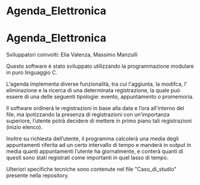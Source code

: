 # Agenda_Elettronica
# Agenda_Elettronica


Sviluppatori coinvolti: Elia Valenza, Massimo Manzulli

Questo software è stato sviluppato utilizzando la programmazione modulare in puro linguaggio C.

L'agenda implementa diverse funzionalità, tra cui l'aggiunta, la  modifca, l' eliminazione e la ricerca di una determinata registrazione, la quale può essere di una delle seguenti tipologie: evento, appuntamento o promemoria.

Il software ordinerà le registrazioni in base alla data e l’ora all'interno del file, ma ipotizzando la presenza di registrazioni con un’importanza superiore, l’utente potrà decidere di mettere in primo piano tali registrazioni (inizio elenco). 

Inoltre su richiesta dell’utente, il programma calcolerà una media degli appuntamenti riferita ad un certo intervallo di tempo e manderà in output in media quanti appuntamenti l’utente ha giornalmente, e conterà quanti di questi sono stati registrati come importanti in quel lasso di tempo.

Ulteriori specifiche tecniche sono contenute nel file "Caso_di_studio" presente nella repository. 